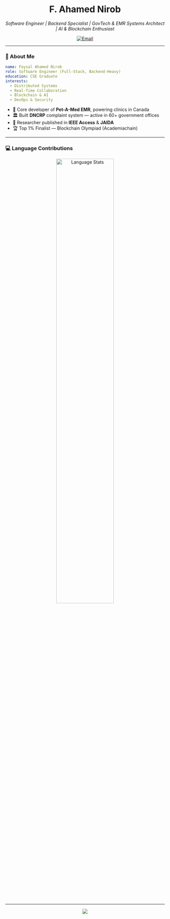<!-- GitHub Profile README -->

<h1 align="center">F. Ahamed Nirob</h1>

<p align="center">
  <i>Software Engineer | Backend Specialist | GovTech & EMR Systems Architect | AI & Blockchain Enthusiast</i>
</p>

<p align="center">
  <a href="mailto:neeerob.ahmed@gmail.com">
    <img alt="Email" src="https://img.shields.io/badge/Email-neeerob.ahmed@gmail.com-D14836?style=for-the-badge&logo=gmail&logoColor=white" />
  </a>
</p>

---

### 🧠 About Me

```yaml
name: Foysal Ahamed Nirob
role: Software Engineer (Full-Stack, Backend-Heavy)
education: CSE Graduate
interests:
  - Distributed Systems
  - Real-Time Collaboration
  - Blockchain & AI
  - DevOps & Security
```

- 🏥 Core developer of **Pet-A-Med EMR**, powering clinics in Canada
- 🏛️ Built **DNCRP** complaint system — active in 60+ government offices
- 📄 Researcher published in **IEEE Access** & **JAIDA**
- 🏆 Top 1% Finalist — Blockchain Olympiad (Academiachain)

---

### 💻 Language Contributions

<p align="center">
  <img src="https://github-readme-stats.vercel.app/api/top-langs/?username=neeerob&langs_count=10&theme=tokyonight&layout=compact&hide=html" alt="Language Stats" width="60%">
</p>

---

<p align="center">
  <img src="https://capsule-render.vercel.app/api?type=waving&color=0:1e293b,100:0f172a&height=120&section=footer"/>
</p>
